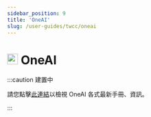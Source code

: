 ```yaml
---
sidebar_position: 9
title: 'OneAI'
slug: /user-guides/twcc/oneai
---
```




# <img src="https://cos.twcc.ai/SYS-MANUAL/uploads/upload_a997c10eb5d383ad9ec2ae25a359f64e.png" width="25" height="25"/> OneAI


:::caution 建置中

請您點擊[此連結](https://man.twcc.ai/@twccdocs/doc-oneai-main-zh)以檢視 OneAI 各式最新手冊、資訊。

:::



